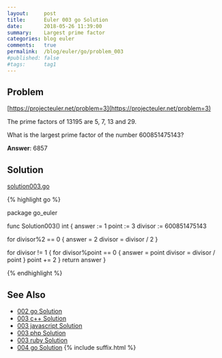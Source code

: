 ```yaml
---
layout:     post
title:      Euler 003 go Solution
date:       2018-05-26 11:39:00
summary:    Largest prime factor
categories: blog euler
comments:   true
permalink:  /blog/euler/go/problem_003
#published: false
#tags:      tag1
---
```


## Problem

[https://projecteuler.net/problem=3](https://projecteuler.net/problem=3)

The prime factors of 13195 are 5, 7, 13 and 29.

What is the largest prime factor of the number 600851475143?

**Answer**:  6857

## Solution

[solution003.go](https://github.com/tvarley/go_euler/blob/master/solution003.go)

{% highlight go %}

package go_euler

func Solution003() int {
  answer := 1
  point := 3
  divisor := 600851475143

  for divisor%2 == 0 {
    answer = 2
    divisor = divisor / 2
  }

  for divisor != 1 {
    for divisor%point == 0 {
      answer = point
      divisor = divisor / point
    }
    point += 2
  }
  return answer
}

{% endhighlight %}

## See Also
* [002 go Solution]({{site.baseurl}}/blog/euler/go/problem_002)
* [003 c++ Solution]({{site.baseurl}}/blog/euler/cpp/problem_003)
* [003 javascript Solution]({{site.baseurl}}/blog/euler/javascript/problem_003)
* [003 php Solution]({{site.baseurl}}/blog/euler/php/problem_003)
* [003 ruby Solution]({{site.baseurl}}/blog/euler/ruby/problem_003)
* [004 go Solution]({{site.baseurl}}/blog/euler/go/problem_004)
{% include suffix.html %}
